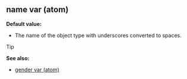 ## name var (atom)

**Default value:**
+   The name of the object type with underscores converted to spaces.

> [!TIP] 
> **See also:**
> +   [gender var (atom)](/ref/atom/var/gender.md) <!-- -->